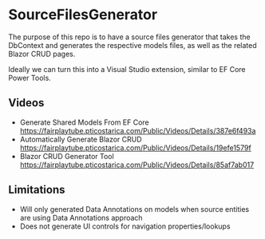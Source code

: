 # SourceFilesGenerator

The purpose of this repo is to have a source files generator that takes the DbContext and generates the respective models files, 
as well as the related Blazor CRUD pages.

Ideally we can turn this into a Visual Studio extension, similar to EF Core Power Tools.

## Videos
* Generate Shared Models From EF Core https://fairplaytube.pticostarica.com/Public/Videos/Details/387e6f493a
* Automatically Generate Blazor CRUD https://fairplaytube.pticostarica.com/Public/Videos/Details/19efe1579f
* Blazor CRUD Generator Tool https://fairplaytube.pticostarica.com/Public/Videos/Details/85af7ab017

## Limitations
* Will only generated Data Annotations on models when source entities are using Data Annotations approach
* Does not generate UI controls for navigation properties/lookups
